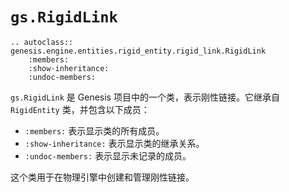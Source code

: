 # `gs.RigidLink`

```{eval-rst}  
.. autoclass:: genesis.engine.entities.rigid_entity.rigid_link.RigidLink
    :members:
    :show-inheritance:
    :undoc-members:
```

`gs.RigidLink` 是 Genesis 项目中的一个类，表示刚性链接。它继承自 `RigidEntity` 类，并包含以下成员：

- `:members:` 表示显示类的所有成员。
- `:show-inheritance:` 表示显示类的继承关系。
- `:undoc-members:` 表示显示未记录的成员。

这个类用于在物理引擎中创建和管理刚性链接。
